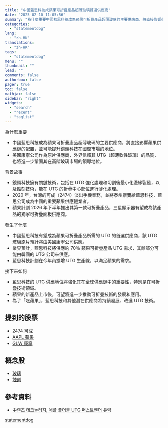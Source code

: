 ```yaml
---
title: "中國藍思科技成蘋果可折疊產品超薄玻璃首選供應商"
date: "2025-02-10 11:05:56"
summary: "為什麼重要中國藍思科技成為蘋果可折疊產品超薄玻璃的主要供應商，將直接影響蘋果供應鏈的配置，..."
categories:
  - "statementdog"
lang:
  - "zh-HK"
translations:
  - "zh-HK"
tags:
  - "statementdog"
menu: ""
thumbnail: ""
lead: ""
comments: false
authorbox: false
pager: true
toc: false
mathjax: false
sidebar: "right"
widgets:
  - "search"
  - "recent"
  - "taglist"
---
```


為什麼重要

* 中國藍思科技成為蘋果可折疊產品超薄玻璃的主要供應商，將直接影響蘋果供應鏈的配置，並可能提升鏡頭科技在國際市場的地位。
* 美國康寧公司作為原片供應商，外界信賴其 UTG（超薄軟性玻璃）的品質，也將進一步鞏固其在高階玻璃市場的領導地位。

背景故事

* 鏡頭科技擁有關鍵技術，包括在 UTG 強化處理和切割後最小化邊緣裂縫，以及蝕刻技術，能在 UTG 的折疊中心部位進行薄化處理。
* 2020 年，台灣的可成（2474）淡出手機業務，並將泰州廠賣給藍思科技，藍思公司成為中國的重要蘋果供應鏈業者。
* 蘋果計劃 2026 年下半年推出其第一款可折疊產品，三星顯示器有望成為該產品的獨家可折疊面板供應商。

發生了什麼

* 中國藍思科技有望成為蘋果可折疊產品所需的 UTG 的首選供應商，該 UTG 玻璃原片預計將由美國康寧公司供應。
* 業界預計，藍思科技將供應約 70％ 蘋果可折疊產品 UTG 需求，其餘部分可能由韓國的 UTG 公司來供應。
* 藍思科技計劃在今年內擴增 UTG 生產線，以滿足蘋果的需求。

接下來如何

* 藍思科技的 UTG 供應地位將強化其在全球供應鏈中的重要性，特別是在可折疊技術領域。
* 蘋果的新產品上市後，可望將進一步推動可折疊技術的發展和應用。
* 為了「吃蘋果」，藍思科技和其他潛在供應商將持續發展、改進 UTG 技術。

提到的股票
-----

* [2474 可成](/analysis/2474)
* [AAPL 蘋果](/analysis/AAPL)
* [GLW 康寧](/analysis/GLW)

概念股
---

* [玻璃](/tags/676)
* [蝕刻](/tags/1229)

參考資料
----

* [中렌즈 테크놀러지, 애플 폴더블 UTG 퍼스트벤더 유력](http://www.thelec.kr/news/articleView.html?idxno=32744)

[statementdog](https://statementdog.com/news/12375)
